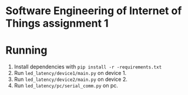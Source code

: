# Software Engineering of Internet of Things assignment 1

# Running
1. Install dependencies with `pip install -r -requirements.txt`
2. Run `led_latency/device1/main.py` on device 1.
3. Run `led_latency/device2/main.py` on device 2.
4. Run `led_latency/pc/serial_comm.py` on pc.
